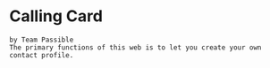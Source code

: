 # Calling Card 
    by Team Passible
    The primary functions of this web is to let you create your own contact profile. 
    
    
    
    
    
    
